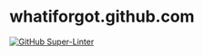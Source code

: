 # whatiforgot.github.com

[![GitHub Super-Linter](https://github.com/whatiforgot/whatiforgot.github.com/workflows/Lint%20Code%20Base/badge.svg)](https://github.com/marketplace/actions/super-linter)

<!-- EOF -->
